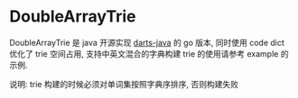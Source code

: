 # DoubleArrayTrie
DoubleArrayTrie 是 java 开源实现 [darts-java](https://github.com/komiya-atsushi/darts-java) 的 go 版本, 同时使用 code dict 优化了 trie 空间占用, 支持中英文混合的字典构建
trie 的使用请参考 example 的示例.

说明: trie 构建的时候必须对单词集按照字典序排序, 否则构建失败
